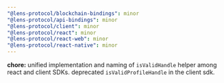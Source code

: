 ```yaml
---
"@lens-protocol/blockchain-bindings": minor
"@lens-protocol/api-bindings": minor
"@lens-protocol/client": minor
"@lens-protocol/react": minor
"@lens-protocol/react-web": minor
"@lens-protocol/react-native": minor
---
```


**chore:** unified implementation and naming of `isValidHandle` helper among react and client SDKs. deprecated `isValidProfileHandle` in the client sdk.

